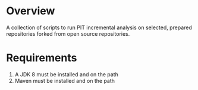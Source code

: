 # Overview

A collection of scripts to run PIT incremental analysis on selected, prepared repositories forked from open source repositories.

# Requirements

1. A JDK 8 must be installed and on the path
2. Maven must be installed and on the path
